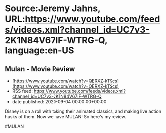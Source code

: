 # Source:Jeremy Jahns, URL:https://www.youtube.com/feeds/videos.xml?channel_id=UC7v3-2K1N84V67IF-WTRG-Q, language:en-US

## Mulan - Movie Review
 - [https://www.youtube.com/watch?v=QERXZ-kTScs](https://www.youtube.com/watch?v=QERXZ-kTScs)
 - RSS feed: https://www.youtube.com/feeds/videos.xml?channel_id=UC7v3-2K1N84V67IF-WTRG-Q
 - date published: 2020-09-04 00:00:00+00:00

Disney is on a roll with taking their animated classics, and making live action husks of them. Now we have MULAN! So here's my review.

#MULAN

